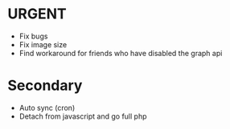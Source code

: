 # URGENT
- Fix bugs
- Fix image size
- Find workaround for friends who have disabled the graph api

# Secondary
- Auto sync (cron)
- Detach from javascript and go full php

